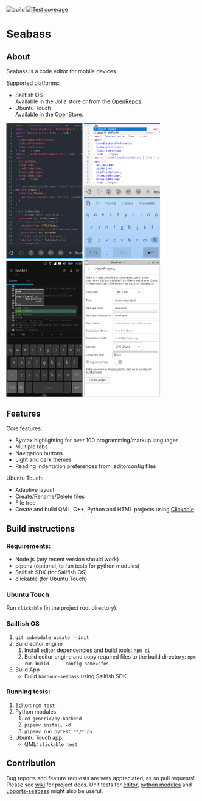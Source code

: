 ![build](https://github.com/milikhin/seabass2/workflows/build/badge.svg)
[![Test coverage](https://api.codeclimate.com/v1/badges/83fe45078487708c6061/test_coverage)](https://codeclimate.com/github/milikhin/seabass2/test_coverage)

# Seabass
## About

Seabass is a code editor for mobile devices.

Supported platforms:

* Sailfish OS  
   Available in the Jolla store or from the [OpenRepos](https://openrepos.net/content/mikhael/seabass).
* Ubuntu Touch  
   Available in the [OpenStore](https://open-store.io/app/seabass2.mikhael).

<img src="https://github.com/milikhin/milikhin.github.io/raw/master/img/seabass/seabass-sfos1.png" style="width: 200px;" alt="Seabass on Sailfish OS (dark)" /> <img src="https://github.com/milikhin/milikhin.github.io/raw/master/img/seabass/seabass-sfos3.png" style="width: 200px;" alt="Seabass on Sailfish OS (with OSK)" /> <img src="https://github.com/milikhin/milikhin.github.io/raw/master/img/seabass/seabass-xperia-u02.png" style="width: 200px;" alt="Seabass on Ubuntu Touch" /> <img src="https://github.com/milikhin/milikhin.github.io/raw/master/img/seabass/new-project.png" style="width: 200px;" alt="Seabass on Ubuntu Touch (creating new project)" />

## Features

Core features:
* Syntax highlighting for over 100 programming/markup languages
* Multiple tabs
* Navigation buttons
* Light and dark themes
* Reading indentation preferences from .editorconfig files

Ubuntu Touch:
* Adaptive layout
* Create/Rename/Delete files
* File tree
* Create and build QML, C++, Python and HTML projects using [Clickable](https://gitlab.com/clickable/clickable)

## Build instructions

### Requirements:

* Node.js (any recent version should work)
* pipenv (optional, to run tests for python modules)
* Sailfish SDK (for Sailfish OS)
* clickable (for Ubuntu Touch)

### Ubuntu Touch

Run `clickable` (in the project root directory).

### Sailfish OS

1. `git submodule update --init`
1. Build editor engine
   1. Install editor dependencies and build tools: `npm ci`
   1. Build editor engine and copy required files to the build directory: `npm run build -- --config-name=sfos`
1. Build App
   * Build `harbour-seabass` using Sailfish SDK

### Running tests:

1. Editor: `npm test`
1. Python modules:  
   1. `cd generic/py-backend`
   1. `pipenv install -d`
   1. `pipenv run pytest **/*.py`
1. Ubuntu Touch app:
   * QML: `clickable test`

## Contribution

Bug reports and feature requests are very appreciated, as so pull requests!
Please see [wiki](https://github.com/milikhin/seabass2/wiki) for project docs. Unit tests for [editor](https://github.com/milikhin/seabass2/tree/master/editor/__tests__),
[python modules](https://github.com/milikhin/seabass2/tree/master/generic/py-backend/tests) and
[ubports-seabass](https://github.com/milikhin/seabass2/tree/master/ubports-seabass/tests) might also be useful.
